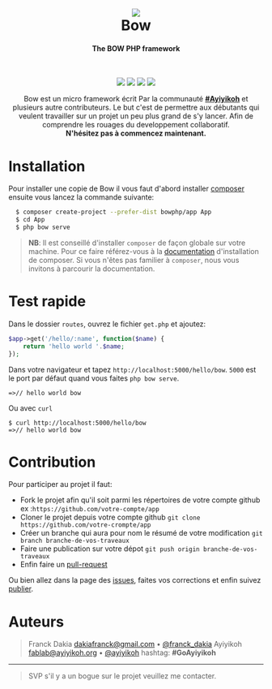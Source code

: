 <h1 align="center">
    <img src="https://github.com/bowphp/framework/raw/master/bow.jpg">
    <br/>Bow
</h1>
<h4 align="center">The BOW PHP framework</h4>
<br/>
<p align="center">
    <a href="https://github.com/bowphp/docs" title="docs"><img src="https://img.shields.io/badge/docs-read%20docs-blue.svg?style=flat-square"/></a>
    <a href="https://packagist.org/bowphp/app" title="version"><img src="https://img.shields.io/packagist/v/bowphp/app.svg?style=flat-square"/></a>
    <a href="https://github.com/bowphp/app/blob/master/LICENSE" title="license"><img src="https://img.shields.io/github/license/mashape/apistatus.svg?style=flat-square"/></a>
    <a href="https://travis-ci.org/bowphp/app" title="Travis branch"><img src="https://img.shields.io/travis/bowphp/app/master.svg?style=flat-square"/></a>
</p>

<p align="center">
    Bow est un micro framework écrit Par la communauté <strong><a href="http://ayiyikoh.org">#Ayiyikoh</a></strong> et plusieurs autre contributeurs. Le but c'est de permettre aux débutants qui veulent travailler sur un projet un peu plus grand de s'y lancer. Afin de comprendre les rouages du developpement collaboratif.
    <br>
    <strong>N'hésitez pas à commencez maintenant.</strong>
</p>

# Installation

Pour installer une copie de Bow il vous faut d'abord installer [composer](https://getcomposer.org) ensuite vous lancez la commande suivante:

```sh
  $ composer create-project --prefer-dist bowphp/app App
  $ cd App
  $ php bow serve
```

> __NB__: Il est conseillé d'installer `composer` de façon globale sur votre machine. Pour ce faire référez-vous à la [documentation](https://getcomposer.org/download) d'installation de composer.
> Si vous n'êtes pas familier à `composer`, nous vous invitons à parcourir la documentation.

# Test rapide

Dans le dossier `routes`, ouvrez le fichier `get.php` et ajoutez:

```php
$app->get('/hello/:name', function($name) {
    return 'hello world '.$name;
});
```

Dans votre navigateur et tapez `http://localhost:5000/hello/bow`. `5000` est le port par défaut quand vous faites `php bow serve`.
```
=>// hello world bow
```

Ou avec `curl`
```
$ curl http://localhost:5000/hello/bow
=>// hello world bow
```

# Contribution

Pour participer au projet il faut:

+ Fork le projet afin qu'il soit parmi les répertoires de votre compte github ex :`https://github.com/votre-compte/app`
+ Cloner le projet depuis votre compte github `git clone https://github.com/votre-crompte/app`
+ Créer un branche qui aura pour nom le résumé de votre modification `git branch branche-de-vos-traveaux`
+ Faire une publication sur votre dépot `git push origin branche-de-vos-traveaux`
+ Enfin faire un [pull-request](https://www.thinkful.com/learn/github-pull-request-tutorial/Keep-Tabs-on-the-Project#Time-to-Submit-Your-First-PR)

Ou bien allez dans la page des [issues](https://github.com/bowphp/app/issues), faites vos corrections et enfin suivez [publier](#contribution).

# Auteurs
> Franck Dakia <dakiafranck@gmail.com> &bull; [@franck_dakia](https://twitter.com/franck_dakia)
> Ayiyikoh <fablab@ayiyikoh.org> &bull; [@ayiyikoh](https://twitter.com/ayiyikoh) hashtag: __#GoAyiyikoh__

---
> SVP s'il y a un bogue sur le projet veuillez me contacter.
